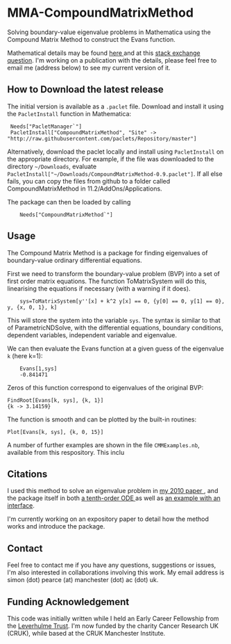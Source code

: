 # MMA-CompoundMatrixMethod
Solving boundary-value eigenvalue problems in Mathematica using the Compound Matrix Method to construct the Evans function.

Mathematical details may be found <a href=http://www.maths.gla.ac.uk/~xl/FYB-background.pdf>here </a> and at this <a href=https://mathematica.stackexchange.com/questions/155079/finding-eigenvalues-for-a-boundary-value-problem>stack exchange question</a>. I'm working on a publication with the details, please feel free to email me (address below) to see my current version of it.


## How to Download the latest release
 The initial version is available as a  `.paclet` file. Download and install it using the `PacletInstall` function in Mathematica:
 
     Needs["PacletManager`"]
     PacletInstall["CompoundMatrixMethod", "Site" -> "http://raw.githubusercontent.com/paclets/Repository/master"]
        
Alternatively, download the paclet locally and install using `PacletInstall` on the appropriate directory. For example, if the file was downloaded to the directory `~/Downloads`, evaluate  `PacletInstall["~/Downloads/CompoundMatrixMethod-0.9.paclet"]`. If all else fails, you can copy the files from github to a folder called CompoundMatrixMethod in 11.2/AddOns/Applications.

The package can then be loaded by calling 

        Needs["CompoundMatrixMethod`"]

## Usage

The Compound Matrix Method is a package for finding eigenvalues of boundary-value ordinary differential equations.

First we need to transform the boundary-value problem (BVP) into a set of first order matrix equations. The function ToMatrixSystem will do this, linearising the equations if necessary (with a warning if it does). 

        sys=ToMatrixSystem[y''[x] + k^2 y[x] == 0, {y[0] == 0, y[1] == 0}, y, {x, 0, 1}, k]

This will store the system into the variable `sys`. The syntax is similar to that of ParametricNDSolve, with the differential equations, boundary conditions, dependent variables, independent variable and eigenvalue.

We can then evaluate the Evans function at a given guess of the eigenvalue `k` (here k=1):

        Evans[1,sys]
        -0.841471
    
Zeros of this function correspond to eigenvalues of the original BVP: 

    FindRoot[Evans[k, sys], {k, 1}]
    {k -> 3.14159}
    
The function is smooth and can be plotted by the built-in routines:
    
    Plot[Evans[k, sys], {k, 0, 15}]
   
A number of further examples are shown in the file `CMMExamples.nb`, available from this respository. This inclu

## Citations

I used this method to solve an eigenvalue problem in <a href=https://doi.org//10.1093/imamat/hxq026>my 2010 paper </a>, and the package itself in both <a href=https://link.springer.com/article/10.1007/s11538-018-0505-4>a tenth-order ODE </a> as well as <a href=https://journals.aps.org/pre/abstract/10.1103/PhysRevE.98.033003>an example with an interface</a>. 

I'm currently working on an expository paper to detail how the method works and introduce the package.  

## Contact

Feel free to contact me if you have any questions, suggestions or issues, I'm also interested in collaborations involving this work.
My email address is simon (dot) pearce (at) manchester (dot) ac (dot) uk. 

## Funding Acknowledgement

This code was initially written while I held an Early Career Fellowship from the <a href=https://www.leverhulme.ac.uk>Leverhulme Trust</a>. I'm now funded by the charity Cancer Research UK (CRUK), while based at the CRUK Manchester Institute.
